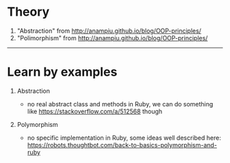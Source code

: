 # Theory

1. "Abstraction" from http://anampiu.github.io/blog/OOP-principles/
2. "Polimorphism" from http://anampiu.github.io/blog/OOP-principles/

---------------


# Learn by examples


1. Abstraction
    - no real abstract class and methods in Ruby, we can do something like https://stackoverflow.com/a/512568 though

2. Polymorphism
    - no specific implementation in Ruby, some ideas well described here: https://robots.thoughtbot.com/back-to-basics-polymorphism-and-ruby


